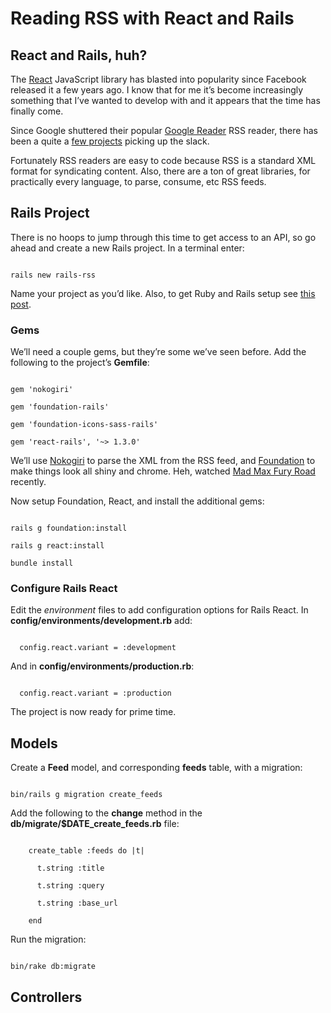 # Reading RSS with React and Rails

## React and Rails, huh?

The [React](https://facebook.github.io/react/) JavaScript library has blasted into popularity since Facebook released it a few years ago.  I know that for me it’s become increasingly something that I’ve wanted to develop with and it appears that the time has finally come.

Since Google shuttered their popular [Google Reader](http://www.google.com/reader/about/) RSS reader, there has been a quite a [few projects](http://gizmodo.com/10-google-reader-alternatives-that-will-ease-your-rss-p-5990540) picking up the slack.

Fortunately RSS readers are easy to code because RSS is a standard XML format for syndicating content.  Also, there are a ton of great libraries, for practically every language, to parse, consume, etc RSS feeds.

## Rails Project

There is no hoops to jump through this time to get access to an API, so go ahead and create a new Rails project.  In a terminal enter:

```

rails new rails-rss

```

Name your project as you’d like.  Also, to get Ruby and Rails setup see [this post](http://devblog.boonecommunitynetwork.com/ruby-rails-and-passenger/).

### Gems

We’ll need a couple gems, but they’re some we’ve seen before.  Add the following to the project’s **Gemfile**:

```

gem 'nokogiri'

gem 'foundation-rails'

gem 'foundation-icons-sass-rails'

gem 'react-rails', '~> 1.3.0'

```

We’ll use [Nokogiri](http://www.nokogiri.org/) to parse the XML from the RSS feed, and [Foundation](http://foundation.zurb.com/docs/) to make things look all shiny and chrome.  Heh, watched [Mad Max Fury Road](http://www.madmaxmovie.com/) recently.

Now setup Foundation, React, and install the additional gems:

```

rails g foundation:install

rails g react:install

bundle install

```

### Configure Rails React

Edit the *environment* files to add configuration options for Rails React.  In **config/environments/development.rb** add:

```

  config.react.variant = :development

```

And in **config/environments/production.rb**:

```

  config.react.variant = :production

```

The project is now ready for prime time.

## Models

Create a **Feed** model, and corresponding **feeds** table, with a migration:

```

bin/rails g migration create_feeds

```

Add the following to the **change** method in the **db/migrate/$DATE_create_feeds.rb** file:

```

    create_table :feeds do |t|

      t.string :title

      t.string :query

      t.string :base_url

    end

```

Run the migration:

```

bin/rake db:migrate

```

## Controllers